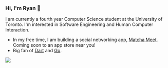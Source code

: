 ### Hi, I'm Ryan 👋

I am currently a fourth year Computer Science student at the University of Toronto. I'm interested in Software Engineering and Human Computer Interaction.

- In my free time, I am building a social networking app, [Matcha Meet](https://matchameet.com). Coming soon to an app store near you!
- Big fan of [Dart](https://dart.dev) and [Go](https://golang.org/).

![](http://ryan.services/ghrm)
